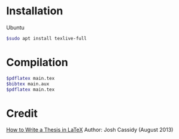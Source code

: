 # Installation
Ubuntu
```sh
$sudo apt install texlive-full
```

# Compilation
```sh
$pdflatex main.tex
$bibtex main.aux
$pdflatex main.tex
```

# Credit
[How to Write a Thesis in LaTeX](https://www.overleaf.com/learn/latex/How_to_Write_a_Thesis_in_LaTeX_(Part_1):_Basic_Structure)  
Author: Josh Cassidy (August 2013)
